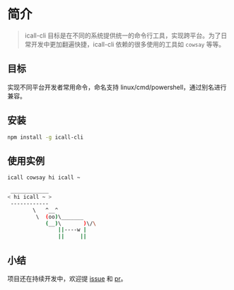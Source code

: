 # 简介

> icall-cli 目标是在不同的系统提供统一的命令行工具，实现跨平台。为了日常开发中更加翻遍快捷，icall-cli 依赖的很多使用的工具如 `cowsay` 等等。

## 目标

实现不同平台开发者常用命令，命名支持 linux/cmd/powershell，通过别名进行兼容。

## 安装

```sh
npm install -g icall-cli
```

## 使用实例

```sh
icall cowsay hi icall ~
```

```sh
 ____________
< hi icall ~ >
 ------------
        \   ^__^
         \  (oo)\_______
            (__)\       )\/\
                ||----w |
                ||     ||
```



## 小结

项目还在持续开发中，欢迎提 [issue](https://github.com/yyong008/call-cli/issues) 和 [pr](https://github.com/yyong008/call-cli/pulls)。
